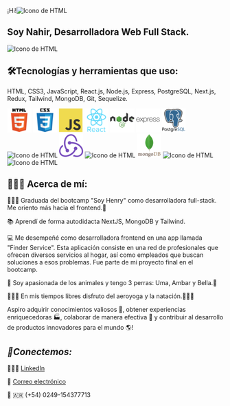 ¡Hi!<img src="https://media.tenor.com/fYpViWgF-qgAAAAi/teagif-cute.gif" alt="Icono de HTML" width="56" height="56" />

## **Soy Nahir, Desarrolladora Web Full Stack.** 
<img src="https://media.tenor.com/HKUc3og5OxAAAAAC/gato-cat.gif" alt="Icono de HTML" width="56" height="50" />

## **🛠️Tecnologías y herramientas que uso:**
 HTML, CSS3, JavaScript, React.js,  Node.js, Express, PostgreSQL, Next.js, Redux, Tailwind, MongoDB, Git, Sequelize.
<p align="left">
<img src="https://raw.githubusercontent.com/devicons/devicon/master/icons/html5/html5-original-wordmark.svg" alt="Icono de HTML" width="56" height="56" />
<img src="https://raw.githubusercontent.com/devicons/devicon/master/icons/css3/css3-original-wordmark.svg" alt="Icono de HTML" width="56" height="56" />
<img src="https://raw.githubusercontent.com/devicons/devicon/master/icons/javascript/javascript-original.svg" alt="Icono de HTML" width="56" height="56" />
<img src="https://raw.githubusercontent.com/devicons/devicon/master/icons/react/react-original-wordmark.svg" alt="Icono de HTML" width="56" height="56" />
<img src="https://raw.githubusercontent.com/devicons/devicon/master/icons/nodejs/nodejs-original-wordmark.svg" alt="Icono de HTML" width="56" height="56" />
<img src="https://raw.githubusercontent.com/devicons/devicon/master/icons/express/express-original-wordmark.svg" alt="Icono de HTML" width="56" height="56" />
<img src="https://raw.githubusercontent.com/devicons/devicon/master/icons/postgresql/postgresql-original-wordmark.svg" alt="Icono de HTML" width="56" height="56" />
<img src="https://camo.githubusercontent.com/3aa42ee93eafa8f736bac662e8ca536350dad790ba36f2f0cb1783aa2be42f6d/68747470733a2f2f63646e2e776f726c64766563746f726c6f676f2e636f6d2f6c6f676f732f6e6578746a732d322e737667" alt="Icono de HTML" width="56" height="56" />
  <img src="https://raw.githubusercontent.com/devicons/devicon/master/icons/redux/redux-original.svg" alt="Icono de HTML" width="56" height="56" />
  <img src="https://camo.githubusercontent.com/5734d0669fe22ce04a1cb989a156cd32c379875f6bca56d5210c9432824856d9/68747470733a2f2f7777772e766563746f726c6f676f2e7a6f6e652f6c6f676f732f7461696c77696e646373732f7461696c77696e646373732d69636f6e2e737667" alt="Icono de HTML" width="56" height="56" />
  <img src="https://raw.githubusercontent.com/devicons/devicon/master/icons/mongodb/mongodb-original-wordmark.svg" alt="Icono de HTML" width="56" height="56" />
    <img src="https://camo.githubusercontent.com/fbfcb9e3dc648adc93bef37c718db16c52f617ad055a26de6dc3c21865c3321d/68747470733a2f2f7777772e766563746f726c6f676f2e7a6f6e652f6c6f676f732f6769742d73636d2f6769742d73636d2d69636f6e2e737667" alt="Icono de HTML" width="56" height="56" />
    <img src="https://cdn.icon-icons.com/icons2/2415/PNG/512/sequelize_original_logo_icon_146348.png" alt="Icono de HTML" width="56" height="56" />
</p>

## **👩🏽‍💻 Acerca de mí:**
👩🏽‍🎓 Graduada del bootcamp "Soy Henry" como desarrolladora full-stack. Me oriento más hacia el frontend.🎨

📚 Aprendí de forma autodidacta NextJS, MongoDB y Tailwind.

💻 Me desempeñé como desarrolladora frontend en una app llamada "Finder Service". Esta aplicación consiste en una red de profesionales que ofrecen diversos servicios al hogar, así como empleados que buscan soluciones a esos problemas. Fue parte de mi proyecto final en el bootcamp.

🐶 Soy apasionada de los animales y tengo 3 perras: Uma, Ambar y Bella.🐾

🧘🏻‍♀️ En mis tiempos libres disfruto del aeroyoga y la natación.🏊🏻‍♀

Aspiro adquirir conocimientos valiosos 🧠, obtener experiencias enriquecedoras 🏭, colaborar de manera efectiva 🤝 y contribuir al desarrollo de productos innovadores para el mundo 🌎!

## *💌Conectemos:*
👩🏽‍💻 <a href="https://www.linkedin.com/in/nahir-maresca-63b028251/" >LinkedIn</a>

📩 <a href="mailto:marescanahir18@gmail.com" >Correo electrónico</a>

📲 🇦🇷 (+54) 0249-154377713
